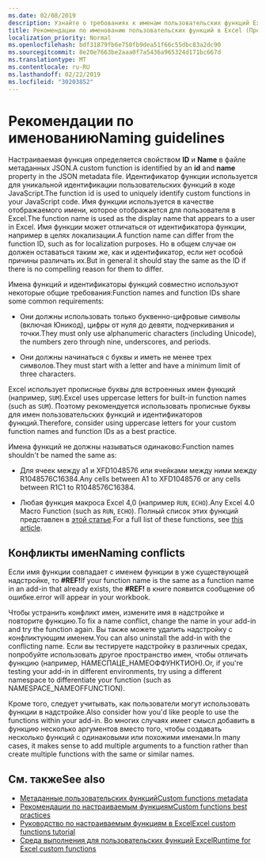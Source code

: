 ```yaml
---
ms.date: 02/08/2019
description: Узнайте о требованиях к именам пользовательских функций Excel и Избегайте распространенных ловушек именования.
title: Рекомендации по именованию пользовательских функций в Excel (Предварительная версия)
localization_priority: Normal
ms.openlocfilehash: bdf31879fb6e750fb9dea51f66c55dbc83a2dc90
ms.sourcegitcommit: 8e20e7663be2aaa0f7a5436a965324d171bc667d
ms.translationtype: MT
ms.contentlocale: ru-RU
ms.lasthandoff: 02/22/2019
ms.locfileid: "30203852"
---
```

# <a name="naming-guidelines"></a><span data-ttu-id="5b174-103">Рекомендации по именованию</span><span class="sxs-lookup"><span data-stu-id="5b174-103">Naming guidelines</span></span>

<span data-ttu-id="5b174-104">Настраиваемая функция определяется свойством **ID** и **Name** в файле метаданных JSON.</span><span class="sxs-lookup"><span data-stu-id="5b174-104">A custom function is identified by an **id** and **name** property in the JSON metadata file.</span></span> <span data-ttu-id="5b174-105">Идентификатор функции используется для уникальной идентификации пользовательских функций в коде JavaScript.</span><span class="sxs-lookup"><span data-stu-id="5b174-105">The function id is used to uniquely identify custom functions in your JavaScript code.</span></span> <span data-ttu-id="5b174-106">Имя функции используется в качестве отображаемого имени, которое отображается для пользователя в Excel.</span><span class="sxs-lookup"><span data-stu-id="5b174-106">The function name is used as the display name that appears to a user in Excel.</span></span> <span data-ttu-id="5b174-107">Имя функции может отличаться от идентификатора функции, например в целях локализации.</span><span class="sxs-lookup"><span data-stu-id="5b174-107">A function name can differ from the function ID, such as for localization purposes.</span></span> <span data-ttu-id="5b174-108">Но в общем случае он должен оставаться таким же, как и идентификатор, если нет особой причины различать их.</span><span class="sxs-lookup"><span data-stu-id="5b174-108">But in general it should stay the same as the ID if there is no compelling reason for them to differ.</span></span>

<span data-ttu-id="5b174-109">Имена функций и идентификаторы функций совместно используют некоторые общие требования:</span><span class="sxs-lookup"><span data-stu-id="5b174-109">Function names and function IDs share some common requirements:</span></span>

- <span data-ttu-id="5b174-110">Они должны использовать только буквенно-цифровые символы (включая Юникод), цифры от нуля до девяти, подчеркивания и точки.</span><span class="sxs-lookup"><span data-stu-id="5b174-110">They must only use alphanumeric characters (including Unicode), the numbers zero through nine, underscores, and periods.</span></span>

- <span data-ttu-id="5b174-111">Они должны начинаться с буквы и иметь не менее трех символов.</span><span class="sxs-lookup"><span data-stu-id="5b174-111">They must start with a letter and have a minimum limit of three characters.</span></span>

<span data-ttu-id="5b174-112">Excel использует прописные буквы для встроенных имен функций (например, `SUM`).</span><span class="sxs-lookup"><span data-stu-id="5b174-112">Excel uses uppercase letters for built-in function names (such as `SUM`).</span></span> <span data-ttu-id="5b174-113">Поэтому рекомендуется использовать прописные буквы для имен пользовательских функций и идентификаторов функций.</span><span class="sxs-lookup"><span data-stu-id="5b174-113">Therefore, consider using uppercase letters for your custom function names and function IDs as a best practice.</span></span>

<span data-ttu-id="5b174-114">Имена функций не должны называться одинаково:</span><span class="sxs-lookup"><span data-stu-id="5b174-114">Function names shouldn't be named the same as:</span></span>

- <span data-ttu-id="5b174-115">Для ячеек между a1 и XFD1048576 или ячейками между ними между R1048576C16384.</span><span class="sxs-lookup"><span data-stu-id="5b174-115">Any cells between A1 to XFD1048576 or any cells between R1C1 to R1048576C16384.</span></span>

- <span data-ttu-id="5b174-116">Любая функция макроса Excel 4,0 (например `RUN`, `ECHO`).</span><span class="sxs-lookup"><span data-stu-id="5b174-116">Any Excel 4.0 Macro Function (such as `RUN`, `ECHO`).</span></span>  <span data-ttu-id="5b174-117">Полный список этих функций представлен в [этой статье](https://www.microsoft.com/en-us/download/details.aspx?id=1465).</span><span class="sxs-lookup"><span data-stu-id="5b174-117">For a full list of these functions, see [this article](https://www.microsoft.com/en-us/download/details.aspx?id=1465).</span></span>

## <a name="naming-conflicts"></a><span data-ttu-id="5b174-118">Конфликты имен</span><span class="sxs-lookup"><span data-stu-id="5b174-118">Naming conflicts</span></span>

<span data-ttu-id="5b174-119">Если имя функции совпадает с именем функции в уже существующей надстройке, то **#REF!**</span><span class="sxs-lookup"><span data-stu-id="5b174-119">If your function name is the same as a function name in an add-in that already exists, the **#REF!**</span></span> <span data-ttu-id="5b174-120">в книге появится сообщение об ошибке.</span><span class="sxs-lookup"><span data-stu-id="5b174-120">error will appear in your workbook.</span></span>

<span data-ttu-id="5b174-121">Чтобы устранить конфликт имен, измените имя в надстройке и повторите функцию.</span><span class="sxs-lookup"><span data-stu-id="5b174-121">To fix a name conflict, change the name in your add-in and try the function again.</span></span> <span data-ttu-id="5b174-122">Вы также можете удалить надстройку с конфликтующим именем.</span><span class="sxs-lookup"><span data-stu-id="5b174-122">You can also uninstall the add-in with the conflicting name.</span></span> <span data-ttu-id="5b174-123">Если вы тестируете надстройку в различных средах, попробуйте использовать другое пространство имен, чтобы отличать функцию (например, НАМЕСПАЦЕ_НАМЕОФФУНКТИОН).</span><span class="sxs-lookup"><span data-stu-id="5b174-123">Or, if you're testing your add-in in different environments, try using a different namespace to differentiate your function (such as NAMESPACE_NAMEOFFUNCTION).</span></span>

<span data-ttu-id="5b174-124">Кроме того, следует учитывать, как пользователи могут использовать функции в надстройке.</span><span class="sxs-lookup"><span data-stu-id="5b174-124">Also consider how you'd like people to use the functions within your add-in.</span></span> <span data-ttu-id="5b174-125">Во многих случаях имеет смысл добавить в функцию несколько аргументов вместо того, чтобы создавать несколько функций с одинаковыми или похожими именами.</span><span class="sxs-lookup"><span data-stu-id="5b174-125">In many cases, it makes sense to add multiple arguments to a function rather than create multiple functions with the same or similar names.</span></span>

## <a name="see-also"></a><span data-ttu-id="5b174-126">См. также</span><span class="sxs-lookup"><span data-stu-id="5b174-126">See also</span></span>

* [<span data-ttu-id="5b174-127">Метаданные пользовательских функций</span><span class="sxs-lookup"><span data-stu-id="5b174-127">Custom functions metadata</span></span>](custom-functions-json.md)
* [<span data-ttu-id="5b174-128">Рекомендации по настраиваемым функциям</span><span class="sxs-lookup"><span data-stu-id="5b174-128">Custom functions best practices</span></span>](custom-functions-best-practices.md)
* [<span data-ttu-id="5b174-129">Руководство по настраиваемым функциям в Excel</span><span class="sxs-lookup"><span data-stu-id="5b174-129">Excel custom functions tutorial</span></span>](../tutorials/excel-tutorial-create-custom-functions.md)
* [<span data-ttu-id="5b174-130">Среда выполнения для пользовательских функций Excel</span><span class="sxs-lookup"><span data-stu-id="5b174-130">Runtime for Excel custom functions</span></span>](custom-functions-runtime.md)
